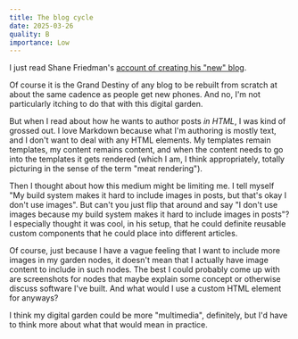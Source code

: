 ```yaml
---
title: The blog cycle
date: 2025-03-26
quality: B
importance: Low
---
```

I just read Shane Friedman's [account of creating his "new" blog](https://smoores.dev/post/what_is_smoores_dev/).

Of course it is the Grand Destiny of any blog to be rebuilt from scratch at about the same cadence as people get new phones. And no, I'm not particularly itching to do that with this digital garden.

But when I read about how he wants to author posts _in HTML_, I was kind of grossed out. I love Markdown because what I'm authoring is mostly text, and I don't want to deal with any HTML elements. My templates remain templates, my content remains content, and when the content needs to go into the templates it gets rendered (which I am, I think appropriately, totally picturing in the sense of the term "meat rendering").

Then I thought about how this medium might be limiting me. I tell myself "My build system makes it hard to include images in posts, but that's okay I don't use images". But can't you just flip that around and say "I don't use images because my build system makes it hard to include images in posts"? I especially thought it was cool, in his setup, that he could definite reusable custom components that he could place into different articles.

Of course, just because I have a vague feeling that I want to include more images in my garden nodes, it doesn't mean that I actually have image content to include in such nodes. The best I could probably come up with are screenshots for nodes that maybe explain some concept or otherwise discuss software I've built. And what would I use a custom HTML element for anyways?

I think my digital garden could be more "multimedia", definitely, but I'd have to think more about what that would mean in practice.
